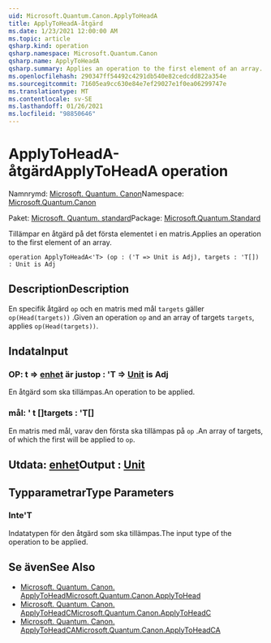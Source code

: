 ```yaml
---
uid: Microsoft.Quantum.Canon.ApplyToHeadA
title: ApplyToHeadA-åtgärd
ms.date: 1/23/2021 12:00:00 AM
ms.topic: article
qsharp.kind: operation
qsharp.namespace: Microsoft.Quantum.Canon
qsharp.name: ApplyToHeadA
qsharp.summary: Applies an operation to the first element of an array.
ms.openlocfilehash: 290347ff54492c4291db540e82cedcdd822a354e
ms.sourcegitcommit: 71605ea9cc630e84e7ef29027e1f0ea06299747e
ms.translationtype: MT
ms.contentlocale: sv-SE
ms.lasthandoff: 01/26/2021
ms.locfileid: "98850646"
---
```

# <a name="applytoheada-operation"></a><span data-ttu-id="d5c01-102">ApplyToHeadA-åtgärd</span><span class="sxs-lookup"><span data-stu-id="d5c01-102">ApplyToHeadA operation</span></span>

<span data-ttu-id="d5c01-103">Namnrymd: [Microsoft. Quantum. Canon](xref:Microsoft.Quantum.Canon)</span><span class="sxs-lookup"><span data-stu-id="d5c01-103">Namespace: [Microsoft.Quantum.Canon](xref:Microsoft.Quantum.Canon)</span></span>

<span data-ttu-id="d5c01-104">Paket: [Microsoft. Quantum. standard](https://nuget.org/packages/Microsoft.Quantum.Standard)</span><span class="sxs-lookup"><span data-stu-id="d5c01-104">Package: [Microsoft.Quantum.Standard](https://nuget.org/packages/Microsoft.Quantum.Standard)</span></span>


<span data-ttu-id="d5c01-105">Tillämpar en åtgärd på det första elementet i en matris.</span><span class="sxs-lookup"><span data-stu-id="d5c01-105">Applies an operation to the first element of an array.</span></span>

```qsharp
operation ApplyToHeadA<'T> (op : ('T => Unit is Adj), targets : 'T[]) : Unit is Adj
```


## <a name="description"></a><span data-ttu-id="d5c01-106">Description</span><span class="sxs-lookup"><span data-stu-id="d5c01-106">Description</span></span>

<span data-ttu-id="d5c01-107">En specifik åtgärd `op` och en matris med mål `targets` gäller `op(Head(targets))` .</span><span class="sxs-lookup"><span data-stu-id="d5c01-107">Given an operation `op` and an array of targets `targets`, applies `op(Head(targets))`.</span></span>

## <a name="input"></a><span data-ttu-id="d5c01-108">Indata</span><span class="sxs-lookup"><span data-stu-id="d5c01-108">Input</span></span>

### <a name="op--t--unit--is-adj"></a><span data-ttu-id="d5c01-109">OP: t => [enhet](xref:microsoft.quantum.lang-ref.unit)  är just</span><span class="sxs-lookup"><span data-stu-id="d5c01-109">op : 'T => [Unit](xref:microsoft.quantum.lang-ref.unit)  is Adj</span></span>

<span data-ttu-id="d5c01-110">En åtgärd som ska tillämpas.</span><span class="sxs-lookup"><span data-stu-id="d5c01-110">An operation to be applied.</span></span>


### <a name="targets--t"></a><span data-ttu-id="d5c01-111">mål: ' t []</span><span class="sxs-lookup"><span data-stu-id="d5c01-111">targets : 'T[]</span></span>

<span data-ttu-id="d5c01-112">En matris med mål, varav den första ska tillämpas på `op` .</span><span class="sxs-lookup"><span data-stu-id="d5c01-112">An array of targets, of which the first will be applied to `op`.</span></span>



## <a name="output--unit"></a><span data-ttu-id="d5c01-113">Utdata: [enhet](xref:microsoft.quantum.lang-ref.unit)</span><span class="sxs-lookup"><span data-stu-id="d5c01-113">Output : [Unit](xref:microsoft.quantum.lang-ref.unit)</span></span>



## <a name="type-parameters"></a><span data-ttu-id="d5c01-114">Typparametrar</span><span class="sxs-lookup"><span data-stu-id="d5c01-114">Type Parameters</span></span>

### <a name="t"></a><span data-ttu-id="d5c01-115">Inte</span><span class="sxs-lookup"><span data-stu-id="d5c01-115">'T</span></span>

<span data-ttu-id="d5c01-116">Indatatypen för den åtgärd som ska tillämpas.</span><span class="sxs-lookup"><span data-stu-id="d5c01-116">The input type of the operation to be applied.</span></span>

## <a name="see-also"></a><span data-ttu-id="d5c01-117">Se även</span><span class="sxs-lookup"><span data-stu-id="d5c01-117">See Also</span></span>

- [<span data-ttu-id="d5c01-118">Microsoft. Quantum. Canon. ApplyToHead</span><span class="sxs-lookup"><span data-stu-id="d5c01-118">Microsoft.Quantum.Canon.ApplyToHead</span></span>](xref:Microsoft.Quantum.Canon.ApplyToHead)
- [<span data-ttu-id="d5c01-119">Microsoft. Quantum. Canon. ApplyToHeadC</span><span class="sxs-lookup"><span data-stu-id="d5c01-119">Microsoft.Quantum.Canon.ApplyToHeadC</span></span>](xref:Microsoft.Quantum.Canon.ApplyToHeadC)
- [<span data-ttu-id="d5c01-120">Microsoft. Quantum. Canon. ApplyToHeadCA</span><span class="sxs-lookup"><span data-stu-id="d5c01-120">Microsoft.Quantum.Canon.ApplyToHeadCA</span></span>](xref:Microsoft.Quantum.Canon.ApplyToHeadCA)